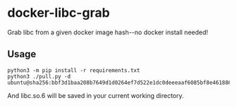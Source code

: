 # docker-libc-grab
Grab libc from a given docker image hash--no docker install needed!

## Usage
```python3
python3 -m pip install -r requirements.txt
python3 ./pull.py -d ubuntu@sha256:bbf3d1baa208b7649d1d0264ef7d522e1dc0deeeaaf6085bf8e4618867f03494
```

And libc.so.6 will be saved in your current working directory.

